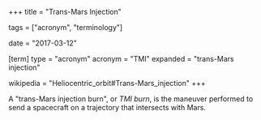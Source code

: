 +++
title = "Trans-Mars Injection"

tags = ["acronym", "terminology"]

date = "2017-03-12"

[term]
type = "acronym"
acronym = "TMI"
expanded = "trans-Mars injection"

wikipedia = "Heliocentric_orbit#Trans-Mars_injection"
+++

A "trans-Mars injection burn", or *TMI burn*, is the maneuver
performed to send a spacecraft on a trajectory that intersects with
Mars.

<!--more-->
